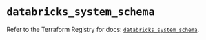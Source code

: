 # `databricks_system_schema`

Refer to the Terraform Registry for docs: [`databricks_system_schema`](https://registry.terraform.io/providers/databricks/databricks/1.53.0/docs/resources/system_schema).

